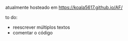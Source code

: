 atualmente hosteado em https://koala5617.github.io/AF/

to do:
- reescrever múltiplos textos
- comentar o código